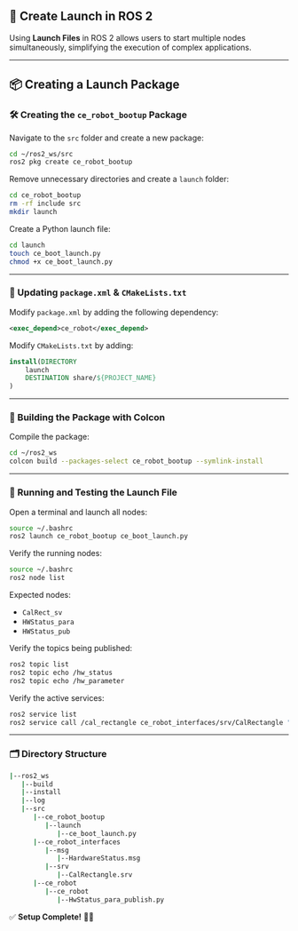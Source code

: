 ## 🚀 Create Launch in ROS 2

Using **Launch Files** in ROS 2 allows users to start multiple nodes simultaneously, simplifying the execution of complex applications.

---

## 📦 Creating a Launch Package

### 🛠️ Creating the `ce_robot_bootup` Package
Navigate to the `src` folder and create a new package:
```bash
cd ~/ros2_ws/src
ros2 pkg create ce_robot_bootup
```

Remove unnecessary directories and create a `launch` folder:
```bash
cd ce_robot_bootup
rm -rf include src
mkdir launch
```

Create a Python launch file:
```bash
cd launch
touch ce_boot_launch.py
chmod +x ce_boot_launch.py
```

---

### 📌 Updating `package.xml` & `CMakeLists.txt`
Modify `package.xml` by adding the following dependency:
```xml
<exec_depend>ce_robot</exec_depend>
```

Modify `CMakeLists.txt` by adding:
```cmake
install(DIRECTORY
    launch
    DESTINATION share/${PROJECT_NAME}
)
```

---

### 🔨 Building the Package with Colcon
Compile the package:
```bash
cd ~/ros2_ws
colcon build --packages-select ce_robot_bootup --symlink-install
```

---

### 🚀 Running and Testing the Launch File

Open a terminal and launch all nodes:
```bash
source ~/.bashrc
ros2 launch ce_robot_bootup ce_boot_launch.py
```

Verify the running nodes:
```bash
source ~/.bashrc
ros2 node list
```
Expected nodes:
- `CalRect_sv`
- `HWStatus_para`
- `HWStatus_pub`

Verify the topics being published:
```bash
ros2 topic list
ros2 topic echo /hw_status
ros2 topic echo /hw_parameter
```

Verify the active services:
```bash
ros2 service list
ros2 service call /cal_rectangle ce_robot_interfaces/srv/CalRectangle "{length: 12.13, width: 4.9}"
```

---

### 🗂️ Directory Structure

```bash
|--ros2_ws
   |--build
   |--install
   |--log
   |--src
      |--ce_robot_bootup
         |--launch
            |--ce_boot_launch.py
      |--ce_robot_interfaces
         |--msg
            |--HardwareStatus.msg
         |--srv
            |--CalRectangle.srv
      |--ce_robot
         |--ce_robot
            |--HwStatus_para_publish.py
```

✅ **Setup Complete!** 🚀✨
